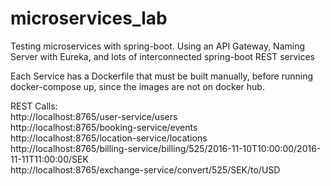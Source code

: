 # microservices_lab
Testing microservices with spring-boot. Using an API Gateway, Naming Server with Eureka, and lots of interconnected spring-boot REST services

Each Service has a Dockerfile that must be built manually, before running docker-compose up, since the images are not on docker hub.

REST Calls:  
http://localhost:8765/user-service/users  
http://localhost:8765/booking-service/events  
http://localhost:8765/location-service/locations  
http://localhost:8765/billing-service/billing/525/2016-11-10T10:00:00/2016-11-11T11:00:00/SEK  
http://localhost:8765/exchange-service/convert/525/SEK/to/USD  
